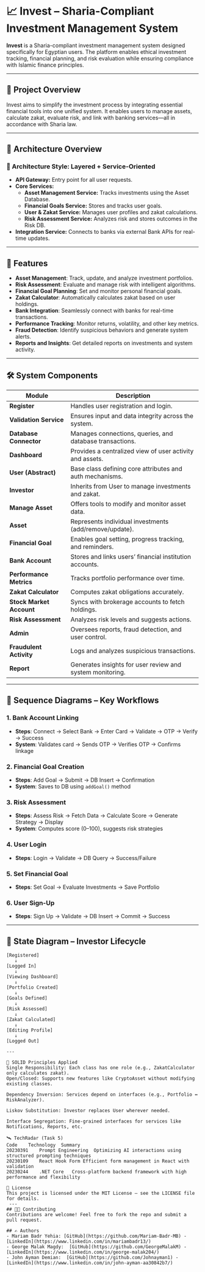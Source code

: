 # 📈 Invest – Sharia-Compliant Investment Management System

**Invest** is a Sharia-compliant investment management system designed specifically for Egyptian users. The platform enables ethical investment tracking, financial planning, and risk evaluation while ensuring compliance with Islamic finance principles.

---

## 🧾 Project Overview

Invest aims to simplify the investment process by integrating essential financial tools into one unified system. It enables users to manage assets, calculate zakat, evaluate risk, and link with banking services—all in accordance with Sharia law.

---

## 🧱 Architecture Overview

### 🔷 Architecture Style: Layered + Service-Oriented

- **API Gateway:** Entry point for all user requests.
- **Core Services:**
  - **Asset Management Service:** Tracks investments using the Asset Database.
  - **Financial Goals Service:** Stores and tracks user goals.
  - **User & Zakat Service:** Manages user profiles and zakat calculations.
  - **Risk Assessment Service:** Analyzes risk and stores outcomes in the Risk DB.
- **Integration Service:** Connects to banks via external Bank APIs for real-time updates.

---


## 🎯 Features

- **Asset Management**: Track, update, and analyze investment portfolios.
- **Risk Assessment**: Evaluate and manage risk with intelligent algorithms.
- **Financial Goal Planning**: Set and monitor personal financial goals.
- **Zakat Calculator**: Automatically calculates zakat based on user holdings.
- **Bank Integration**: Seamlessly connect with banks for real-time transactions.
- **Performance Tracking**: Monitor returns, volatility, and other key metrics.
- **Fraud Detection**: Identify suspicious behaviors and generate system alerts.
- **Reports and Insights**: Get detailed reports on investments and system activity.

---

## 🛠 System Components

| Module | Description |
|--------|-------------|
| **Register** | Handles user registration and login. |
| **Validation Service** | Ensures input and data integrity across the system. |
| **Database Connector** | Manages connections, queries, and database transactions. |
| **Dashboard** | Provides a centralized view of user activity and assets. |
| **User (Abstract)** | Base class defining core attributes and auth mechanisms. |
| **Investor** | Inherits from User to manage investments and zakat. |
| **Manage Asset** | Offers tools to modify and monitor asset data. |
| **Asset** | Represents individual investments (add/remove/update). |
| **Financial Goal** | Enables goal setting, progress tracking, and reminders. |
| **Bank Account** | Stores and links users’ financial institution accounts. |
| **Performance Metrics** | Tracks portfolio performance over time. |
| **Zakat Calculator** | Computes zakat obligations accurately. |
| **Stock Market Account** | Syncs with brokerage accounts to fetch holdings. |
| **Risk Assessment** | Analyzes risk levels and suggests actions. |
| **Admin** | Oversees reports, fraud detection, and user control. |
| **Fraudulent Activity** | Logs and analyzes suspicious transactions. |
| **Report** | Generates insights for user review and system monitoring. |

---

## 🔁 Sequence Diagrams – Key Workflows

### 1. Bank Account Linking
- **Steps**: Connect → Select Bank → Enter Card → Validate → OTP → Verify → Success  
- **System**: Validates card → Sends OTP → Verifies OTP → Confirms linkage

### 2. Financial Goal Creation
- **Steps**: Add Goal → Submit → DB Insert → Confirmation  
- **System**: Saves to DB using `addGoal()` method

### 3. Risk Assessment
- **Steps**: Assess Risk → Fetch Data → Calculate Score → Generate Strategy → Display  
- **System**: Computes score (0–100), suggests risk strategies

### 4. User Login
- **Steps**: Login → Validate → DB Query → Success/Failure

### 5. Set Financial Goal
- **Steps**: Set Goal → Evaluate Investments → Save Portfolio

### 6. User Sign-Up
- **Steps**: Sign Up → Validate → DB Insert → Commit → Success

---

## 🔄 State Diagram – Investor Lifecycle

```plaintext
[Registered] 
   ↓ 
[Logged In] 
   ↓ 
[Viewing Dashboard] 
   ↓ 
[Portfolio Created] 
   ↓ 
[Goals Defined] 
   ↓ 
[Risk Assessed] 
   ↓ 
[Zakat Calculated] 
   ↓ 
[Editing Profile] 
   ↓ 
[Logged Out]

---

🧠 SOLID Principles Applied
Single Responsibility: Each class has one role (e.g., ZakatCalculator only calculates zakat).
Open/Closed: Supports new features like CryptoAsset without modifying existing classes.

Dependency Inversion: Services depend on interfaces (e.g., Portfolio ↔ RiskAnalyzer).

Liskov Substitution: Investor replaces User wherever needed.

Interface Segregation: Fine-grained interfaces for services like Notifications, Reports, etc.

🛰 TechRadar (Task 5)
Code	Technology	Summary
20230391	Prompt Engineering	Optimizing AI interactions using structured prompting techniques
20230109	React Hook Form	Efficient form management in React with validation
20230244	.NET Core	Cross-platform backend framework with high performance and flexibility

📄 License
This project is licensed under the MIT License – see the LICENSE file for details.
 ---
## 👨‍💻 Contributing
Contributions are welcome! Feel free to fork the repo and submit a pull request.

## ✍️ Authors
- Mariam Badr Yehia: [GitHub](https://github.com/Mariam-Badr-MB) - [LinkedIn](https://www.linkedin.com/in/mariambadr13/)
- George Malak Magdy:  [GitHub](https://github.com/GeorgeMalakM) - [LinkedIn](https://www.linkedin.com/in/george-malak204/)
- John Ayman Demian:  [GitHub](https://github.com/Johnayman1) - [LinkedIn](https://www.linkedin.com/in/john-ayman-aa30842b7/)



